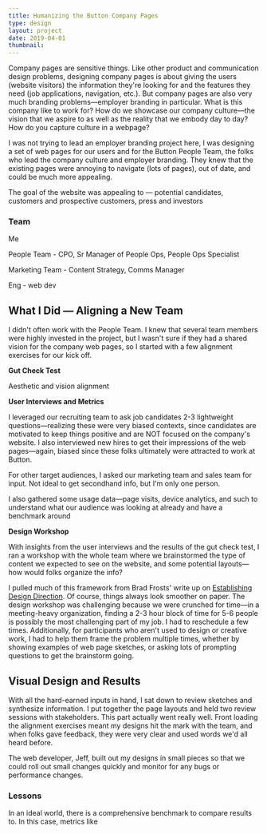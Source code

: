 ```yaml
---
title: Humanizing the Button Company Pages
type: design
layout: project
date: 2019-04-01
thumbnail: 
---
```


Company pages are sensitive things. Like other product and communication design problems, designing company pages is about giving the users (website visitors) the information they're looking for and the features they need (job applications, navigation, etc.). But company pages are also very much branding problems—employer branding in particular. What is this company like to work for? How do we showcase our company culture—the vision that we aspire to as well as the reality that we embody day to day? How do you capture culture in a webpage?

I was not trying to lead an employer branding project here, I was designing a set of web pages for our users and for the Button People Team, the folks who lead the company culture and employer branding. They knew that the existing pages were annoying to navigate (lots of pages), out of date, and could be much more appealing.

The goal of the website was appealing to — potential candidates, customers and prospective customers, press and investors

### Team

Me

People Team - CPO, Sr Manager of People Ops, People Ops Specialist

Marketing Team - Content Strategy, Comms Manager

Eng - web dev

## What I Did — Aligning a New Team

I didn't often work with the People Team. I knew that several team members were highly invested in the project, but I wasn't sure if they had a shared vision for the company web pages, so I started with a few alignment exercises for our kick off.

**Gut Check Test** 

Aesthetic and vision alignment

**User Interviews and Metrics**

I leveraged our recruiting team to ask job candidates 2-3 lightweight questions—realizing these were very biased contexts, since candidates are motivated to keep things positive and are NOT focused on the company's website. I also interviewed new hires to get their impressions of the web pages—again, biased since these folks ultimately were attracted to work at Button.

For other target audiences, I asked our marketing team and sales team for input. Not ideal to get secondhand info, but I'm only one person.

I also gathered some usage data—page visits, device analytics, and such to understand what our audience was looking at already and have a benchmark around 

**Design Workshop**

With insights from the user interviews and the results of the gut check test, I ran a workshop with the whole team where we brainstormed the type of content we expected to see on the website, and some potential layouts—how would folks organize the info?

I pulled much of this framework from Brad Frosts' write up on [Establishing Design Direction](https://bradfrost.com/blog/post/establishing-design-direction/). Of course, things always look smoother on paper. The design workshop was challenging because we were crunched for time—in a meeting-heavy organization, finding a 2-3 hour block of time for 5-6 people is possibly the most challenging part of my job. I had to reschedule a few times. Additionally, for participants who aren't used to design or creative work, I had to help them frame the problem multiple times, whether by showing examples of web page sketches, or asking lots of prompting questions to get the brainstorm going.

## Visual Design and Results

With all the hard-earned inputs in hand, I sat down to review sketches and synthesize information. I put together the page layouts and held two review sessions with stakeholders. This part actually went really well. Front loading the alignment exercises meant my designs hit the mark with the team, and when folks gave feedback, they were very clear and used words we'd all heard before.

The web developer, Jeff, built out my designs in small pieces so that we could roll out small changes quickly and monitor for any bugs or performance changes.

### Lessons

In an ideal world, there is a comprehensive benchmark to compare results to. In this case, metrics like